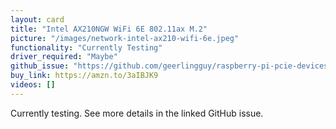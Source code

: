 ```yaml
---
layout: card
title: "Intel AX210NGW WiFi 6E 802.11ax M.2"
picture: "/images/network-intel-ax210-wifi-6e.jpeg"
functionality: "Currently Testing"
driver_required: "Maybe"
github_issue: "https://github.com/geerlingguy/raspberry-pi-pcie-devices/issues/120"
buy_link: https://amzn.to/3aIBJK9
videos: []
---
```

Currently testing. See more details in the linked GitHub issue.
